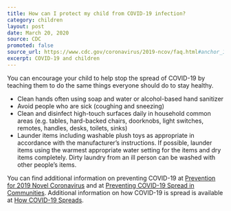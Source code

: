 ```yaml
---
title: How can I protect my child from COVID-19 infection?
category: children
layout: post
date: March 20, 2020
source: CDC
promoted: false
source_url: https://www.cdc.gov/coronavirus/2019-ncov/faq.html#anchor_1584387482747
excerpt: COVID-19 and children
---
```


You can encourage your child to help stop the spread of COVID-19 by teaching them to do the same things everyone should do to stay healthy.

* Clean hands often using soap and water or alcohol-based hand sanitizer
* Avoid people who are sick (coughing and sneezing)
* Clean and disinfect high-touch surfaces daily in household common areas (e.g. tables, hard-backed chairs, doorknobs, light switches, remotes, handles, desks, toilets, sinks)
* Launder items including washable plush toys as appropriate in accordance with the manufacturer’s instructions. If possible, launder items using the warmest appropriate water setting for the items and dry items completely. Dirty laundry from an ill person can be washed with other people’s items.

You can find additional information on preventing COVID-19 at <a href="https://www.cdc.gov/coronavirus/about/prevention.html"> Prevention for 2019 Novel Coronavirus</a> and at <a href="https://www.cdc.gov/coronavirus/2019-ncov/community/index.html"> Preventing COVID-19 Spread in Communities</a>. Additional information on how COVID-19 is spread is available at <a href="https://www.cdc.gov/coronavirus/2019-ncov/about/transmission.html"> How COVID-19 Spreads</a>.